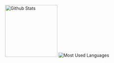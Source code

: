 <!-- <h1 align="center">Hey! I'm Emuel <img src="https://raw.githubusercontent.com/vatsa287/vatsa287/master/assets/Hi.gif?raw=true" width="30px"></h1>

### About me

- 🔭 I’m a full-time Software Development student at <a href="https://www.mcast.edu.mt"/>MCAST</a>.

- 🌱 I’m currently learning **JavaScript** and **Linux**.

- 💬 Ask me about **Python**, **coding**, and **books**.

### Languages

<!-- Icons: https://simpleicons.org/ -->

<!-- ![Python](https://img.shields.io/badge/-Python-05122A?style=for-the-badge&color=202020&logo=python) ![HTML](https://img.shields.io/badge/-Html-05122A?style=for-the-badge&color=202020&logo=html5) ![CSS](https://img.shields.io/badge/-Css-05122A?style=for-the-badge&color=202020&logo=css3) ![Lua](https://img.shields.io/badge/-Lua-05122A?style=for-the-badge&color=202020&logo=lua) -->

<!-- ### Tools
![NeoVim](https://img.shields.io/badge/-NeoVim-05122A?style=for-the-badge&color=202020&logo=neovim&logoColor=4b9e4b) ![Linux](https://img.shields.io/badge/-Linux-05122A?style=for-the-badge&color=202020&logo=linux&logoColor=dfb914) ![Git](https://img.shields.io/badge/-Git-05122A?style=for-the-badge&color=202020&logo=git) ![GitHub](https://img.shields.io/badge/-GitHub-05122A?style=for-the-badge&color=202020&logo=github) -->


<!-- ### Stats -->
<img height="170" src="https://github-readme-stats.vercel.app/api?username=emuel-vassallo&show_icons=true&bg_color=151515&border_color=424242&title_color=e8e3e3&text_color=e8e3e3&icon_color=f5f5f5" alt="Github Stats" />

<img src="https://github-readme-stats.vercel.app/api/top-langs/?username=emuel-vassallo&layout=compact&show_icons=true&bg_color=151515&border_color=424242&title_color=e8e3e3&text_color=e8e3e3&icon_color=f5f5f5&langs_count=6" alt="Most Used Languages" />
